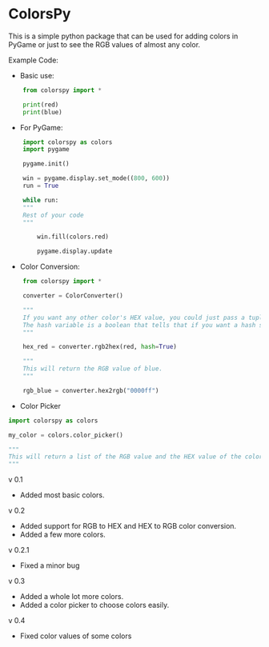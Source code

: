 # ColorsPy

This is a simple python package that can be used for adding colors in PyGame or just to see the RGB values of almost any color.

Example Code:
- Basic use:
``` py
    from colorspy import *

    print(red)
    print(blue)
```

- For PyGame:
``` py
    import colorspy as colors
    import pygame

    pygame.init()

    win = pygame.display.set_mode((800, 600))
    run = True

    while run:
	"""
   	Rest of your code
	"""

    	win.fill(colors.red)

    	pygame.display.update
```

- Color Conversion:
``` py
    from colorspy import *

    converter = ColorConverter()

    """
    If you want any other color's HEX value, you could just pass a tuple of the RGB values.
    The hash variable is a boolean that tells that if you want a hash sign in the HEX value.
    """

    hex_red = converter.rgb2hex(red, hash=True) 

    """
    This will return the RGB value of blue.
    """

    rgb_blue = converter.hex2rgb("0000ff") 
```
- Color Picker
``` py
import colorspy as colors

my_color = colors.color_picker()

"""
This will return a list of the RGB value and the HEX value of the color you select. There is also a argument hex_value which is a boolean. You can use that to decide that whether you want the HEX value or not.
"""
```

v 0.1
- Added most basic colors.

v 0.2
- Added support for RGB to HEX and HEX to RGB color conversion.
- Added a few more colors.

v 0.2.1
- Fixed a minor bug

v 0.3
- Added a whole lot more colors.
- Added a color picker to choose colors easily.

v 0.4
- Fixed color values of some colors
